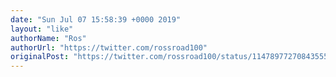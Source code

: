 ```yaml
---
date: "Sun Jul 07 15:58:39 +0000 2019"
layout: "like"
authorName: "Ros"
authorUrl: "https://twitter.com/rossroad100"
originalPost: "https://twitter.com/rossroad100/status/1147897727084355584"
---
```

